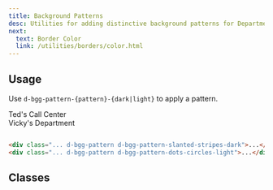 ```yaml
---
title: Background Patterns
desc: Utilities for adding distinctive background patterns for Department and Call Centers.
next:
  text: Border Color
  link: /utilities/borders/color.html
---
```


## Usage

Use `d-bgg-pattern-{pattern}-{dark|light}` to apply a pattern.

<code-well-header class="d-d-flex d-jc-center d-fd-column d-p24 d-bgc-black-200 d-w100p d-hmn102 d-stack8" custom>
  <div class="d-d-flex d-ai-center d-w100p d-h32 d-bar4 d-bgg-to-br d-bgg-from-gold-200 d-bgg-to-gold-200 d-bgg-pattern d-bgg-pattern-slanted-stripes-dark d-fs-200 d-fw-bold d-fc-dark">Ted's Call Center</div>
  <div class="d-d-flex d-ai-center d-w100p d-h32 d-bar4 d-bgg-to-br d-bgg-from-purple-400 d-bgg-to-purple-500 d-bgg-pattern d-bgg-pattern-dots-circles-light d-fs-200 d-fw-bold d-fc-white">Vicky's Department</div>
</code-well-header>

```html

<div class="... d-bgg-pattern d-bgg-pattern-slanted-stripes-dark">...</div>
<div class="... d-bgg-pattern d-bgg-pattern-dots-circles-light">...</div>
```

## Classes

<div class="d-h464 d-of-y-scroll d-bb d-bc-black-200">
  <utility-class-table>
    <template #content>
      <tbody v-for="c in ['dark', 'light']">
        <tr v-for="i in ['blob', 'chevrons', 'crosses', 'crosshatch', 'dot-dash', 'dots-circles', 'horz-stripes', 'slanted-stripes', 'steps', 'stripe']">
          <th scope="row" class="d-ff-mono d-fc-purple d-fw-normal d-fs-100">.d-bgg-pattern-{{ i }}-{{ c }}</th>
          <td>
            <div class="d-d-flex d-jc-space-between d-ai-center">
              <div class="d-fl-grow1 d-ff-mono d-fc-orange d-fs-100">
                --bgg-pattern: --bgg-pattern-{{ i }}-{{ c }};
              </div>
              <div
                class="d-w24 d-h24 d-bgg-pattern d-ba d-bc-black-900 d-bar4"
                :class="[{'d-bgc-black-900': c === 'light'}, `d-bgg-pattern-${i}-${c}`]"
              >
              </div>
            </div>
          </td>
        </tr>
      </tbody>
    </template>
  </utility-class-table>
</div>
